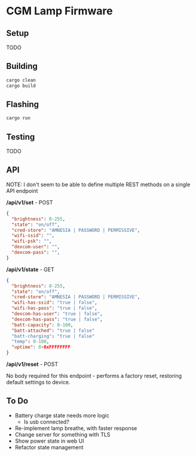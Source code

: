 # CGM Lamp Firmware

## Setup

TODO

## Building

```bash
cargo clean
cargo build
```

## Flashing

```bash
cargo run
```

## Testing

TODO

## API

NOTE: I don't seem to be able to define multiple REST methods on a single API endpoint

**/api/v1/set** - POST

```json
{
  "brightness": 0-255,
  "state": "on/off",
  "cred-store": "AMNESIA | PASSWORD | PERMISSIVE",
  "wifi-ssid": "",
  "wifi-psk": "",
  "dexcom-user": "",
  "dexcom-pass": "",
}
```

**/api/v1/state** - GET

```json
{
  "brightness": 0-255,
  "state": "on/off",
  "cred-store": "AMNESIA | PASSWORD | PERMISSIVE",
  "wifi-has-ssid": "true | false",
  "wifi-has-pass": "true | false",
  "dexcom-has-user": "true | false",
  "dexcom-has-pass": "true | false",
  "batt-capacity": 0-100,
  "batt-attached": "true | false"
  "batt-charging": "true | false"
  "temp": 0-100,
  "uptime": 0-0xFFFFFFFF
}
```

**/api/v1/reset** - POST

No body required for this endpoint - performs a factory reset, restoring default
settings to device.

## To Do

- Battery charge state needs more logic
  - Is usb connected?
- Re-implement lamp breathe, with faster response
- Change server for something with TLS
- Show power state in web UI
- Refactor state management

